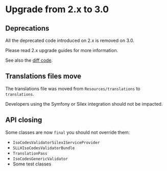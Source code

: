 # Upgrade from 2.x to 3.0

## Deprecations

All the deprecated code introduced on 2.x is removed on 3.0.

Please read 2.x upgrade guides for more information.

See also the [diff code](https://github.com/Soullivaneuh/IsoCodesValidator/compare/2.x...v3.0.0).

## Translations files move

The translations file was moved from `Resources/translations` to `translations`.

Developers using the Symfony or Silex integration should not be impacted.

## API closing

Some classes are now `final` you should not override them:

* `IsoCodesValidatorSilex1ServiceProvider`
* `SLLHIsoCodesValidatorBundle`
* `TranslationPass`
* `IsoCodesGenericValidator`
* Some test classes
